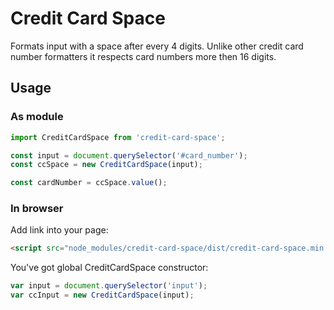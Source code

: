 # Credit Card Space

Formats input with a space after every 4 digits. Unlike other credit card number formatters it respects card numbers more then 16 digits.

## Usage
### As module
```js
import CreditCardSpace from 'credit-card-space';

const input = document.querySelector('#card_number');
const ccSpace = new CreditCardSpace(input);

const cardNumber = ccSpace.value();
```

### In browser
Add link into your page:
```html
<script src="node_modules/credit-card-space/dist/credit-card-space.min.js"></script>
```

You've got global CreditCardSpace constructor:
```js
var input = document.querySelector('input');
var ccInput = new CreditCardSpace(input);
```
